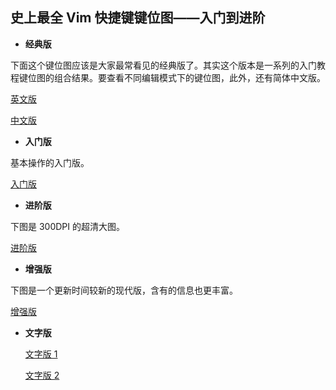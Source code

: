 ## 史上最全 Vim 快捷键键位图——入门到进阶

- **经典版**

下面这个键位图应该是大家最常看见的经典版了。其实这个版本是一系列的入门教程键位图的组合结果。要查看不同编辑模式下的键位图，此外，还有简体中文版。

[英文版](https://github.com/oh1h0ney/Git-Book-Library/blob/master/Linux/vim-keymap-classical-en.gif)

[中文版](https://github.com/oh1h0ney/Git-Book-Library/blob/master/Linux/vim-keymap-classical-ch.gif)

- **入门版**

基本操作的入门版。

[入门版](https://github.com/oh1h0ney/Git-Book-Library/blob/master/Linux/vim-keymap-basic.gif)

- **进阶版**

下图是 300DPI 的超清大图。

[进阶版](https://github.com/oh1h0ney/Git-Book-Library/blob/master/Linux/vim-keymap-advanced.gif)

- **增强版**

下图是一个更新时间较新的现代版，含有的信息也更丰富。

[增强版](https://github.com/oh1h0ney/Git-Book-Library/blob/master/Linux/vim-keymap-modern.gif)

- **文字版**

  [文字版 1](https://github.com/oh1h0ney/Git-Book-Library/blob/master/Linux/vim-keymap-text-version-1.png)

  [文字版 2](https://github.com/oh1h0ney/Git-Book-Library/blob/master/Linux/vim-keymap-text-version-2.png)